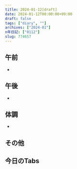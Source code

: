 ```yaml
---
title: 2024-01-12[draft]
date: 2024-01-12T00:00:00+09:00
draft: false
tags: ["diary", ""]
archives: ["2024-01"]
n年日記: ["0112"]
slug: 774657
---
```

## 午前
- 
## 午後
- 
## 体調
- 
## その他
## 今日のTabs